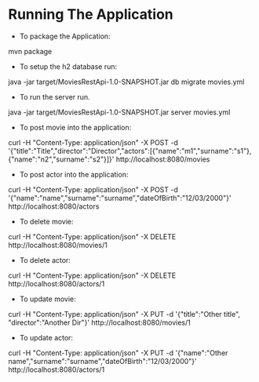 # Running The Application

* To package the Application:

mvn package

* To setup the h2 database run:

java -jar target/MoviesRestApi-1.0-SNAPSHOT.jar db migrate movies.yml


* To run the server run.

java -jar target/MoviesRestApi-1.0-SNAPSHOT.jar server movies.yml


* To post movie into the application:

curl -H "Content-Type: application/json" -X POST -d '{"title":"Title","director":"Director","actors":[{"name":"m1","surname":"s1"},{"name":"n2","surname":"s2"}]}' http://localhost:8080/movies

* To post actor into the application:

curl -H "Content-Type: application/json" -X POST -d '{"name":"name","surname":"surname","dateOfBirth":"12/03/2000"}' http://localhost:8080/actors

* To delete movie:

curl -H "Content-Type: application/json" -X DELETE http://localhost:8080/movies/1

* To delete actor:

curl -H "Content-Type: application/json" -X DELETE http://localhost:8080/actors/1

* To update movie:

curl -H "Content-Type: application/json" -X PUT -d '{"title":"Other title",  "director":"Another Dir"}' http://localhost:8080/movies/1 

* To update actor:

curl -H "Content-Type: application/json" -X PUT -d '{"name":"Other name","surname":"surname","dateOfBirth":"12/03/2000"}' http://localhost:8080/actors/1 